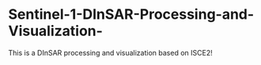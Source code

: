 # Sentinel-1-DInSAR-Processing-and-Visualization-
This is a DInSAR processing and visualization based on ISCE2!
